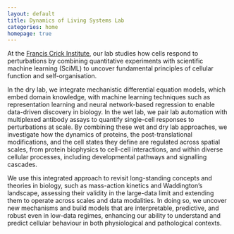 ```yaml
---
layout: default
title: Dynamics of Living Systems Lab
categories: home
homepage: true
---
```

At the [Francis Crick Institute](https://www.crick.ac.uk), our lab studies how cells respond to perturbations by combining quantitative experiments with scientific machine learning (SciML) to uncover fundamental principles of cellular function and self-organisation.

In the dry lab, we integrate mechanistic differential equation models, which embed domain knowledge, with machine learning techniques such as representation learning and neural network-based regression to enable data-driven discovery in biology. In the wet lab, we pair lab automation with multiplexed antibody assays to quantify single-cell responses to perturbations at scale. By combining these wet and dry lab approaches, we investigate how the dynamics of proteins, the post-translational modifications, and the cell states they define are regulated across spatial scales, from protein biophysics to cell-cell interactions, and within diverse cellular processes, including developmental pathways and signalling cascades.

We use this integrated approach to revisit long-standing concepts and theories in biology, such as mass-action kinetics and Waddington’s landscape, assessing their validity in the large-data limit and extending them to operate across scales and data modalities. In doing so, we uncover new mechanisms and build models that are interpretable, predictive, and robust even in low-data regimes, enhancing our ability to understand and predict cellular behaviour in both physiological and pathological contexts.
